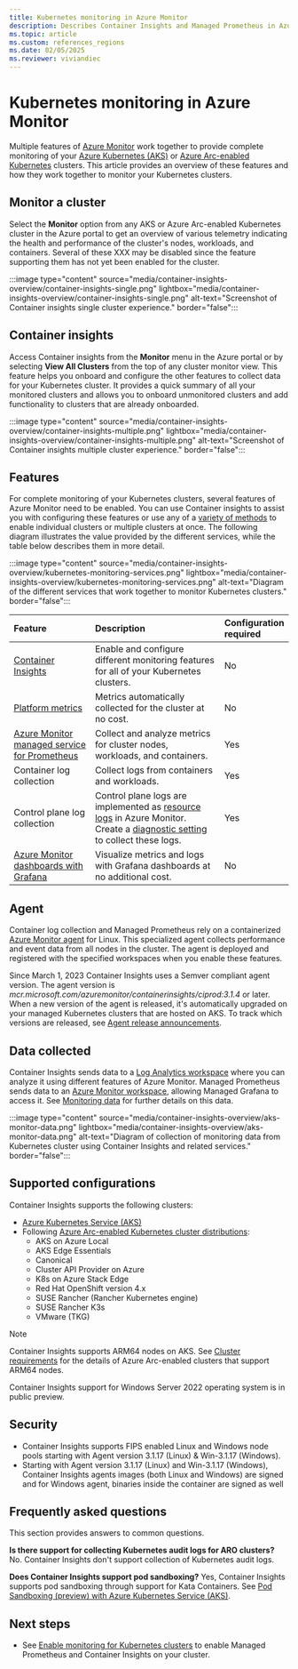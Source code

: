 ```yaml
---
title: Kubernetes monitoring in Azure Monitor
description: Describes Container Insights and Managed Prometheus in Azure Monitor, which work together to monitor your Kubernetes clusters.
ms.topic: article
ms.custom: references_regions
ms.date: 02/05/2025
ms.reviewer: viviandiec
---
```


# Kubernetes monitoring in Azure Monitor

Multiple features of [Azure Monitor](../fundamentals/overview.md) work together to provide complete monitoring of your [Azure Kubernetes (AKS)](/azure/aks/intro-kubernetes) or [Azure Arc-enabled Kubernetes](/azure/azure-arc/kubernetes/overview) clusters.  This article provides an overview of these features and how they work together to monitor your Kubernetes clusters.

## Monitor a cluster
Select the **Monitor** option from any AKS or Azure Arc-enabled Kubernetes cluster in the Azure portal to get an overview of various telemetry indicating the health and performance of the cluster's nodes, workloads, and containers. Several of these XXX may be disabled since the feature supporting them has not yet been enabled for the cluster. 

:::image type="content" source="media/container-insights-overview/container-insights-single.png" lightbox="media/container-insights-overview/container-insights-single.png" alt-text="Screenshot of Container insights single cluster experience." border="false":::


## Container insights
Access Container insights from the **Monitor** menu in the Azure portal or by selecting **View All Clusters** from the top of any cluster monitor view. This feature helps you onboard and configure the other features to collect data for your Kubernetes cluster. It provides a quick summary of all your monitored clusters and allows you to onboard unmonitored clusters and add functionality to clusters that are already onboarded. 

:::image type="content" source="media/container-insights-overview/container-insights-multiple.png" lightbox="media/container-insights-overview/container-insights-multiple.png" alt-text="Screenshot of Container insights multiple cluster experience." border="false":::


## Features

For complete monitoring of your Kubernetes clusters, several features of Azure Monitor need to be enabled. You can use Container insights to assist you with configuring these features or use any of a [variety of methods](kubernetes-monitoring-enable.md) to enable individual clusters or multiple clusters at once. The following diagram illustrates the value provided by the different services, while the table below describes them in more detail.

:::image type="content" source="media/container-insights-overview/kubernetes-monitoring-services.png" lightbox="media/container-insights-overview/kubernetes-monitoring-services.png" alt-text="Diagram of the different services that work together to monitor Kubernetes clusters." border="false":::


| Feature | Description | Configuration<br>required |
|:---|:---|:---|
| [Container Insights](#container-insights) | Enable and configure different monitoring features for all of your Kubernetes clusters. | No |
| [Platform metrics]() | Metrics automatically collected for the cluster at no cost. | No |
| [Azure Monitor managed service for Prometheus](../essentials/prometheus-metrics-overview.md) | Collect and analyze metrics for cluster nodes, workloads, and containers.  | Yes |
| Container log collection | Collect logs from containers and workloads. | Yes |
| Control plane log collection | Control plane logs are implemented as [resource logs](../platform/resource-logs.md) in Azure Monitor. Create a [diagnostic setting](../platform/diagnostic-settings-overview.md) to collect these logs. | Yes |
| [Azure Monitor dashboards with Grafana](../visualize/visualize-grafana-overview.md) | Visualize metrics and logs with Grafana dashboards at no additional cost. | No |


## Agent

Container log collection and Managed Prometheus rely on a containerized [Azure Monitor agent](../agents/agents-overview.md) for Linux. This specialized agent collects performance and event data from all nodes in the cluster. The agent is deployed and registered with the specified workspaces when you enable these features. 

Since March 1, 2023 Container Insights uses a Semver compliant agent version. The agent version is *mcr.microsoft.com/azuremonitor/containerinsights/ciprod:3.1.4* or later. When a new version of the agent is released, it's automatically upgraded on your managed Kubernetes clusters that are hosted on AKS. To track which versions are released, see [Agent release announcements](https://github.com/microsoft/Docker-Provider/blob/ci_prod/ReleaseNotes.md). 



 
## Data collected
Container Insights sends data to a [Log Analytics workspace](../logs/data-platform-logs.md) where you can analyze it using different features of Azure Monitor. Managed Prometheus sends data to an [Azure Monitor workspace](../essentials/azure-monitor-workspace-overview.md), allowing Managed Grafana to access it. See [Monitoring data](/azure/aks/monitor-aks#monitoring-data) for further details on this data.

:::image type="content" source="media/container-insights-overview/aks-monitor-data.png" lightbox="media/container-insights-overview/aks-monitor-data.png" alt-text="Diagram of collection of monitoring data from Kubernetes cluster using Container Insights and related services." border="false":::

## Supported configurations
Container Insights supports the following clusters:

- [Azure Kubernetes Service (AKS)](/azure/aks/)
- Following [Azure Arc-enabled Kubernetes cluster distributions](/azure/azure-arc/kubernetes/validation-program):
  - AKS on Azure Local
  - AKS Edge Essentials
  - Canonical
  - Cluster API Provider on Azure
  - K8s on Azure Stack Edge
  - Red Hat OpenShift version 4.x
  - SUSE Rancher (Rancher Kubernetes engine)
  - SUSE Rancher K3s
  - VMware (TKG)

> [!NOTE]
> Container Insights supports ARM64 nodes on AKS. See [Cluster requirements](/azure/azure-arc/kubernetes/system-requirements#cluster-requirements) for the details of Azure Arc-enabled clusters that support ARM64 nodes.
>
> Container Insights support for Windows Server 2022 operating system is in public preview.

## Security

- Container Insights supports FIPS enabled Linux and Windows node pools starting with Agent version 3.1.17 (Linux)  & Win-3.1.17 (Windows).
- Starting with Agent version 3.1.17 (Linux) and Win-3.1.17 (Windows), Container Insights agents images (both Linux and Windows) are signed and  for Windows agent,  binaries inside the container are signed as well




## Frequently asked questions

This section provides answers to common questions.

**Is there support for collecting Kubernetes audit logs for ARO clusters?**
No. Container Insights don't support collection of Kubernetes audit logs.

**Does Container Insights support pod sandboxing?**
Yes, Container Insights supports pod sandboxing through support for Kata Containers. See [Pod Sandboxing (preview) with Azure Kubernetes Service (AKS)](/azure/aks/use-pod-sandboxing).


## Next steps

- See [Enable monitoring for Kubernetes clusters](kubernetes-monitoring-enable.md) to enable Managed Prometheus and Container Insights on your cluster.

<!-- LINKS - external -->
[aks-release-notes]: https://github.com/Azure/AKS/releases
